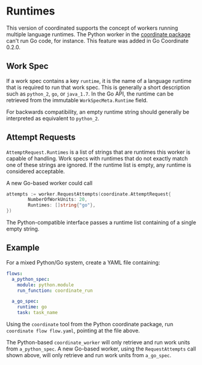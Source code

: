 Runtimes
========

This version of coordinated supports the concept of workers running
multiple language runtimes.  The Python worker in the
[coordinate package](https://github.com/diffeo/coordinate) can't run
Go code, for instance.  This feature was added in Go Coordinate 0.2.0.

Work Spec
---------

If a work spec contains a key `runtime`, it is the name of a language
runtime that is required to run that work spec.  This is generally a
short description such as `python_2`, `go`, or `java_1.7`.  In the Go
API, the runtime can be retrieved from the immutable
`WorkSpecMeta.Runtime` field.

For backwards compatibility, an empty runtime string should generally
be interpreted as equivalent to `python_2`.

Attempt Requests
----------------

`AttemptRequest.Runtimes` is a list of strings that are runtimes this
worker is capable of handling.  Work specs with runtimes that do not
exactly match one of these strings are ignored.  If the runtime list
is empty, any runtime is considered acceptable.

A new Go-based worker could call

```go
attempts := worker.RequestAttempts(coordinate.AttemptRequest{
        NumberOfWorkUnits: 20,
        Runtimes: []string{"go"},
})
```

The Python-compatible interface passes a runtime list containing of a
single empty string.

Example
-------

For a mixed Python/Go system, create a YAML file containing:

```yaml
flows:
  a_python_spec:
    module: python.module
    run_function: coordinate_run

  a_go_spec:
    runtime: go
    task: task_name
```

Using the `coordinate` tool from the Python coordinate package, run
`coordinate flow flow.yaml`, pointing at the file above.

The Python-based `coordinate_worker` will only retrieve and run work
units from `a_python_spec`.  A new Go-based worker, using the
`RequestAttempts` call shown above, will only retrieve and run work
units from `a_go_spec`.
